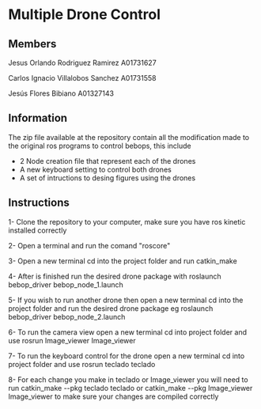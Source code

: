 # Multiple Drone Control


## Members 

Jesus Orlando Rodriguez Ramirez A01731627

Carlos Ignacio Villalobos Sanchez A01731558

Jesús Flores Bibiano A01327143

## Information

The zip file available at the repository contain all the modification made to the original ros programs to control bebops, this include 

* 2 Node creation file that represent each of the drones 
* A new keyboard setting to control both drones
* A set of intructions to desing figures using the drones 

## Instructions

1- Clone the repository to your computer, make sure you have ros kinetic installed correctly

2- Open a terminal and run the comand "roscore"

3- Open a new terminal cd into the project folder and run catkin_make

4- After is finished run the desired drone package with roslaunch bebop_driver bebop_node_1.launch

5- If you wish to run another drone then open a new terminal cd into the project folder and run the desired drone package eg roslaunch bebop_driver bebop_node_2.launch

6- To run the camera view open a new terminal cd into project folder and use rosrun Image_viewer Image_viewer

7- To run the keyboard control for the drone open a new terminal cd into project folder and use rosrun teclado teclado

8- For each change you make in teclado or Image_viewer you will need to run catkin_make --pkg teclado teclado or catkin_make --pkg Image_viewer Image_viewer to make sure your changes are compiled correctly

